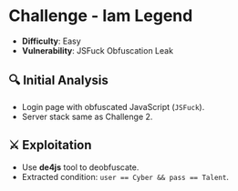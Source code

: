 # Challenge - Iam Legend

- **Difficulty**: Easy  
- **Vulnerability**: JSFuck Obfuscation Leak

## 🔍 Initial Analysis
- Login page with obfuscated JavaScript (`JSFuck`).
- Server stack same as Challenge 2.

## ⚔️ Exploitation
- Use **de4js** tool to deobfuscate.
- Extracted condition: `user == Cyber && pass == Talent`.